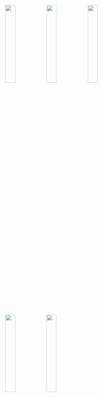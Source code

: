 <img src="https://github.com/prachis70/widget/assets/149580593/f6767570-57a1-4c52-899b-120fe840952f" heigth=20% width=25%>
<img src="https://github.com/prachis70/widget/assets/149580593/63e90d7d-9158-4fa4-89dc-af8639084faa" heigth=20% width=25%>
<img src="https://github.com/prachis70/widget/assets/149580593/3b587801-018a-4f33-8493-8b66cc8f7d17" heigth=20% width=25%>
<img src="https://github.com/prachis70/widget/assets/149580593/057a700e-ba61-4a7f-aee2-e99854056e5a" heigth=20% width=25%>
<img src="https://github.com/prachis70/widget/assets/149580593/94709531-cc4c-4462-aabe-a14028c63e18" heigth=20% width=25%>

